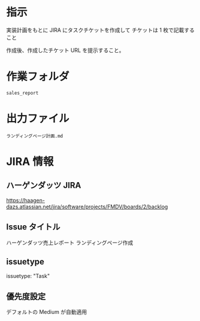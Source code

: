 # 指示

実装計画をもとに JIRA にタスクチケットを作成して
チケットは 1 枚で記載すること

作成後、作成したチケット URL を提示すること。

# 作業フォルダ

`sales_report`

# 出力ファイル

`ランディングページ計画.md`

# JIRA 情報

## ハーゲンダッツ JIRA

https://haagen-dazs.atlassian.net/jira/software/projects/FMDV/boards/2/backlog

## Issue タイトル

ハーゲンダッツ売上レポート ランディングページ作成

## issuetype

issuetype: "Task"

## 優先度設定

デフォルトの Medium が自動適用
